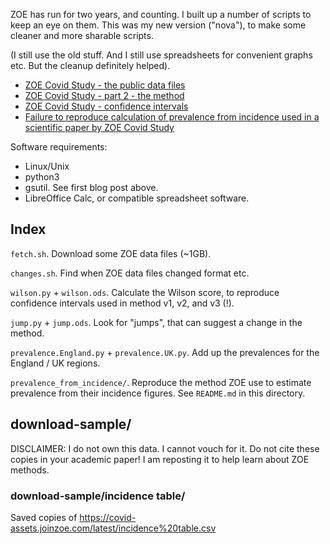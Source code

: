 ZOE has run for two years, and counting.  I built up a number of scripts to keep an eye on them.  This was my new version ("nova"), to make some cleaner and more sharable scripts.

(I still use the old stuff.  And I still use spreadsheets for convenient graphs etc.  But the cleanup definitely helped).

 * [ZOE Covid Study - the public data files][blog-1]
 * [ZOE Covid Study - part 2 - the method][blog-2]
 * [ZOE Covid Study - confidence intervals][blog-3]
 * [Failure to reproduce calculation of prevalence from incidence used in a scientific paper by ZOE Covid Study][PubPeer]

[blog-1]: https://sourcejedi.github.io/2022/01/31/zoe-covid-study.html
[blog-2]: https://sourcejedi.github.io/2022/02/02/zoe-covid-study-part-2-methods.html
[blog-3]: https://sourcejedi.github.io/2022/02/27/zoe-covid-confidence-intervals.html
[PubPeer]: https://pubpeer.com/publications/3C823DD588CE2A33BE78AD80E9CCDD

Software requirements:
 * Linux/Unix
 * python3
 * gsutil. See first blog post above.
 * LibreOffice Calc, or compatible spreadsheet software.


## Index

`fetch.sh`. Download some ZOE data files (~1GB).

`changes.sh`. Find when ZOE data files changed format etc.

`wilson.py` + `wilson.ods`. Calculate the Wilson score, to reproduce confidence intervals used in method v1, v2, and v3 (!).

`jump.py` + `jump.ods`. Look for "jumps", that can suggest a change in the method.

`prevalence.England.py` + `prevalence.UK.py`. Add up the prevalences for the England / UK regions.

`prevalence_from_incidence/`.  Reproduce the method ZOE use to estimate prevalence from their incidence figures.  See `README.md` in this directory.


## download-sample/

DISCLAIMER: I do not own this data.  I cannot vouch for it.  Do not cite these copies in your academic paper!  I am reposting it to help learn about ZOE methods.


### download-sample/incidence table/

Saved copies of https://covid-assets.joinzoe.com/latest/incidence%20table.csv

